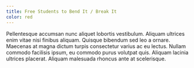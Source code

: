 ```yaml
---
title: Free Students to Bend It / Break It
color: red
---
```


Pellentesque accumsan nunc aliquet lobortis vestibulum. Aliquam ultrices enim vitae nisi finibus aliquam. Quisque bibendum sed leo a ornare. Maecenas at magna dictum turpis consectetur varius ac eu lectus. Nullam commodo facilisis ipsum, eu commodo purus volutpat quis. Aliquam lacinia ultrices placerat. Aliquam malesuada rhoncus ante at scelerisque.
